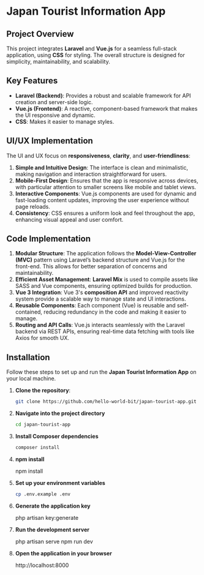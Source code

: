 # Japan Tourist Information App

## Project Overview

This project integrates **Laravel** and **Vue.js** for a seamless full-stack application, using **CSS** for styling. The overall structure is designed for simplicity, maintainability, and scalability.

## Key Features

- **Laravel (Backend)**: Provides a robust and scalable framework for API creation and server-side logic.
- **Vue.js (Frontend)**: A reactive, component-based framework that makes the UI responsive and dynamic.
- **CSS**: Makes it easier to manage styles.

## UI/UX Implementation

The UI and UX focus on **responsiveness**, **clarity**, and **user-friendliness**:

1. **Simple and Intuitive Design**: The interface is clean and minimalistic, making navigation and interaction straightforward for users.
2. **Mobile-First Design**: Ensures that the app is responsive across devices, with particular attention to smaller screens like mobile and tablet views.
3. **Interactive Components**: Vue.js components are used for dynamic and fast-loading content updates, improving the user experience without page reloads.
4. **Consistency**: CSS ensures a uniform look and feel throughout the app, enhancing visual appeal and user comfort.

## Code Implementation

1. **Modular Structure**: The application follows the **Model-View-Controller (MVC)** pattern using Laravel’s backend structure and Vue.js for the front-end. This allows for better separation of concerns and maintainability.
2. **Efficient Asset Management**: **Laravel Mix** is used to compile assets like SASS and Vue components, ensuring optimized builds for production.
3. **Vue 3 Integration**: Vue 3's **composition API** and improved reactivity system provide a scalable way to manage state and UI interactions.
4. **Reusable Components**: Each component (Vue) is reusable and self-contained, reducing redundancy in the code and making it easier to manage.
5. **Routing and API Calls**: Vue.js interacts seamlessly with the Laravel backend via REST APIs, ensuring real-time data fetching with tools like Axios for smooth UX.

## Installation

Follow these steps to set up and run the **Japan Tourist Information App** on your local machine.

1. **Clone the repository**:

   ```bash
   git clone https://github.com/hello-world-bit/japan-tourist-app.git

2. **Navigate into the project directory**

    ```bash
    cd japan-tourist-app

3. **Install Composer dependencies**

    ```bash
    composer install

4. **npm install**

    npm install
5. **Set up your environment variables**

    ```bash
    cp .env.example .env

6. **Generate the application key**

    php artisan key:generate

7. **Run the development server**

    php artisan serve
    npm run dev

8. **Open the application in your browser**

    http://localhost:8000